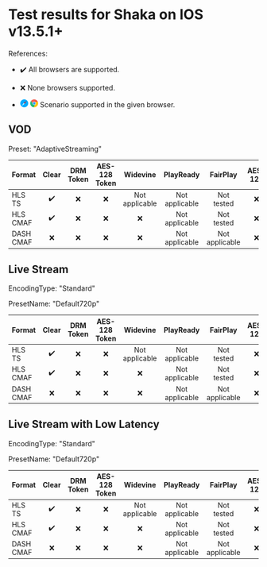 # Test results for Shaka on IOS v13.5.1+

References:

- ✔️ All browsers are supported.

- ❌ None browsers supported.

- ![safari](../../icons/safari.png) ![chrome](../../icons/chrome.png) Scenario supported in the given browser.

## VOD

Preset: "AdaptiveStreaming"

| Format | Clear | DRM Token | AES-128 Token | Widevine | PlayReady | FairPlay | AES-128 | Sidecar captions |
| --------- | :---: | :---: | :----------------------------------------------------------: | :----------------------------------------------------------: | :------: | :----------------------------------------------------------: | :------: | :------: |
| HLS TS    | ✔️ | ❌ | ❌ | Not applicable | Not applicable | Not tested | ❌ | ✔️ |
| HLS CMAF  | ✔️ | ❌ | ❌ | ❌ | Not applicable | Not tested | ❌ | ✔️ |
| DASH CMAF | ❌ | ❌ | ❌ | ❌ | Not applicable | Not applicable | ❌ | ❌ |

## Live Stream

EncodingType: "Standard"

PresetName: "Default720p"

| Format | Clear | DRM Token | AES-128 Token | Widevine | PlayReady | FairPlay | AES-128 | Live Transcription |
| --------- | :---: | :---: | :----------------------------------------------------------: | :----------------------------------------------------------: | :------: | :----------------------------------------------------------: | :------: | :------: |
| HLS TS    | ✔️ | ❌ | ❌ | Not applicable | Not applicable | Not tested | ❌ | ❌ |
| HLS CMAF  | ✔️ | ❌ | ❌ | ❌ | Not applicable | Not tested | ❌ | ❌ |
| DASH CMAF | ❌ | ❌ | ❌ | ❌ | Not applicable | Not applicable | ❌ | ❌ |

## Live Stream with Low Latency

EncodingType: "Standard"

PresetName: "Default720p"

| Format | Clear | DRM Token | AES-128 Token | Widevine | PlayReady | FairPlay | AES-128 |
| --------- | :---: | :---: | :----------------------------------------------------------: | :----------------------------------------------------------: | :------: | :----------------------------------------------------------: | :----------------------------------------------------------: |
| HLS TS    | ✔️ | ❌ | ❌ | Not applicable | Not applicable | Not tested | ❌ |
| HLS CMAF  | ✔️ | ❌ | ❌ | ❌ | Not applicable | Not tested | ❌ |
| DASH CMAF | ❌ | ❌ | ❌ | ❌ | Not applicable | Not applicable | ❌ |
